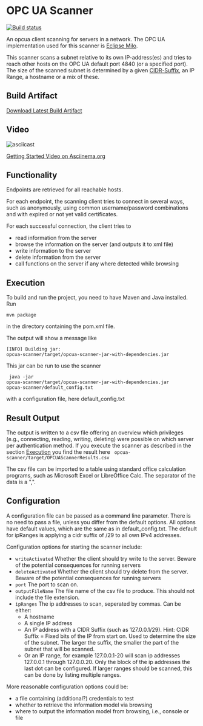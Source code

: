 # OPC UA Scanner
[![Build status](https://api.travis-ci.org/secure-software-engineering/opcua-scanner.svg?branch=master)](https://travis-ci.org/secure-software-engineering/opcua-scanner)

An opcua client scanning for servers in a network. The OPC UA
implementation used for this scanner is
[Eclipse Milo](https://github.com/eclipse/milo).

This scanner scans a subnet relative to its own IP-address(es) and tries
 to reach other hosts on the OPC UA default port 4840 (or a specified
 port). The size of the scanned subnet is determined by a given
 [CIDR-Suffix](https://en.wikipedia.org/wiki/Classless_Inter-Domain_Routing),
 an IP Range, a hostname or a mix of these.
 
## Build Artifact 
[Download Latest Build Artifact](https://muml-build.cs.upb.de/job/OPCUAScanner/lastSuccessfulBuild/artifact/)
 
## Video

![asciicast](https://github.com/mbruns42/opcua-scanner/blob/master/videos/gettingStarted.svg "OPC UA Scanner Getting Started")

[Getting Started Video on Asciinema.org](https://asciinema.org/a/HbKxnzRPGh6DWcQmppblPY859)

## Functionality

Endpoints are retrieved for all reachable hosts.

For each endpoint, the scanning client tries to connect in several ways,
 such as anonymously, using common username/password combinations and
 with expired or not yet valid certificates.

For each successful connection, the client tries to
* read information from the server
* browse the information on the server (and outputs it to xml file)
* write information to the server
* delete information from the server
* call functions on the server if any where detected while browsing

## Execution
To build and run the project, you need to have Maven and Java installed.
 Run

 <code>mvn package </code>

 in the directory containing the pom.xml file.

The output will show a message like

<code>[INFO] Building jar: opcua-scanner/target/opcua-scanner-jar-with-dependencies.jar</code>


This jar can be run to use the scanner

<code> java -jar opcua-scanner/target/opcua-scanner-jar-with-dependencies.jar opcua-scanner/default_config.txt </code>

with a configuration file, here default_config.txt

## Result Output 
The output is written to a csv file offering an overview which
privileges (e.g., connecting, reading, writing, deleting) were
possible on which server per authentication method.
If you execute the scanner as described in the section [Execution](#Execution) you find the result here 
<code> opcua-scanner/target/OPCUAScannerResults.csv </code>

The csv file can be imported to a table using standard office calculation
 programs, such as Microsoft Excel or LibreOffice Calc.
 The separator of the data is a ",".


## Configuration

A configuration file can be passed as a command line parameter.
There is no need to pass a file, unless you differ from the default
options. All options have default values, which are the same as in
default_config.txt. The default for ipRanges is applying a cidr suffix
of /29 to all own IPv4 addresses.

 Configuration options for starting the scanner include:
- <code>writeActivated</code> Whether the client should try write to
the server. Beware of the potential consequences for running servers
- <code>deleteActivated</code> Whether the client should try delete from
 the server. Beware of the potential consequences for running servers
- <code>port</code> The port to scan on.
- <code>outputFileName</code> The file name of the csv file to produce.
    This should not include the file extension.
- <code>ipRanges</code> The ip addresses to scan, seperated by commas.
    Can be either:
    - A hostname
    - A single IP address
    - An IP address with a CIDR Suffix (such as 127.0.0.1/29). Hint:
    CIDR Suffix = Fixed bits of the IP from start on. Used to determine
    the size of the subnet. The larger the suffix, the smaller the part
     of the subnet that will be scanned.
    - Or an IP range, for example 127.0.0.1-20 will scan ip addresses
    127.0.0.1 through 127.0.0.20. Only the block of the ip addresses
    the last dot can be configured. If larger ranges should be scanned,
    this can be done by listing multiple ranges.


More reasonable configuration options could be:
- a file containing (additional?) credentials to test
- whether to retrieve the information model via browsing
- where to output the information model from browsing, i.e., console
 or file

